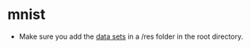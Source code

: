 # mnist

- Make sure you add the [data sets](http://yann.lecun.com/exdb/mnist) in a /res folder in the root directory.
